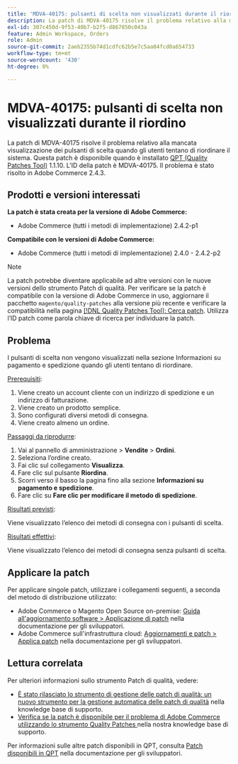 ```yaml
---
title: 'MDVA-40175: pulsanti di scelta non visualizzati durante il riordino'
description: La patch di MDVA-40175 risolve il problema relativo alla mancata visualizzazione dei pulsanti di scelta quando gli utenti tentano di riordinare il sistema. Questa patch è disponibile quando è installato [Quality Patches Tool (QPT)](/help/announcements/adobe-commerce-announcements/magento-quality-patches-released-new-tool-to-self-serve-quality-patches.md) 1.1.10. L'ID della patch è MDVA-40175. Il problema è stato risolto in Adobe Commerce 2.4.3.
exl-id: 307c450d-9f53-40b7-b2f5-d867850c043a
feature: Admin Workspace, Orders
role: Admin
source-git-commit: 2aeb2355b74d1cdfc62b5e7c5aa04fcd0a654733
workflow-type: tm+mt
source-wordcount: '430'
ht-degree: 0%

---
```


# MDVA-40175: pulsanti di scelta non visualizzati durante il riordino

La patch di MDVA-40175 risolve il problema relativo alla mancata visualizzazione dei pulsanti di scelta quando gli utenti tentano di riordinare il sistema. Questa patch è disponibile quando è installato [QPT (Quality Patches Tool)](/help/announcements/adobe-commerce-announcements/magento-quality-patches-released-new-tool-to-self-serve-quality-patches.md) 1.1.10. L&#39;ID della patch è MDVA-40175. Il problema è stato risolto in Adobe Commerce 2.4.3.

## Prodotti e versioni interessati

**La patch è stata creata per la versione di Adobe Commerce:**

* Adobe Commerce (tutti i metodi di implementazione) 2.4.2-p1

**Compatibile con le versioni di Adobe Commerce:**

* Adobe Commerce (tutti i metodi di implementazione) 2.4.0 - 2.4.2-p2

>[!NOTE]
>
>La patch potrebbe diventare applicabile ad altre versioni con le nuove versioni dello strumento Patch di qualità. Per verificare se la patch è compatibile con la versione di Adobe Commerce in uso, aggiornare il pacchetto `magento/quality-patches` alla versione più recente e verificare la compatibilità nella pagina [[!DNL Quality Patches Tool]: Cerca patch](https://experienceleague.adobe.com/tools/commerce-quality-patches/index.html?lang=it). Utilizza l’ID patch come parola chiave di ricerca per individuare la patch.

## Problema

I pulsanti di scelta non vengono visualizzati nella sezione Informazioni su pagamento e spedizione quando gli utenti tentano di riordinare.

<u>Prerequisiti</u>:

1. Viene creato un account cliente con un indirizzo di spedizione e un indirizzo di fatturazione.
1. Viene creato un prodotto semplice.
1. Sono configurati diversi metodi di consegna.
1. Viene creato almeno un ordine.

<u>Passaggi da riprodurre</u>:

1. Vai al pannello di amministrazione > **Vendite** > **Ordini**.
1. Seleziona l’ordine creato.
1. Fai clic sul collegamento **Visualizza**.
1. Fare clic sul pulsante **Riordina**.
1. Scorri verso il basso la pagina fino alla sezione **Informazioni su pagamento e spedizione**.
1. Fare clic su **Fare clic per modificare il metodo di spedizione**.

<u>Risultati previsti</u>:

Viene visualizzato l’elenco dei metodi di consegna con i pulsanti di scelta.

<u>Risultati effettivi</u>:

Viene visualizzato l’elenco dei metodi di consegna senza pulsanti di scelta.

## Applicare la patch

Per applicare singole patch, utilizzare i collegamenti seguenti, a seconda del metodo di distribuzione utilizzato:

* Adobe Commerce o Magento Open Source on-premise: [Guida all&#39;aggiornamento software > Applicazione di patch](https://experienceleague.adobe.com/it/docs/commerce-operations/tools/quality-patches-tool/usage) nella documentazione per gli sviluppatori.
* Adobe Commerce sull&#39;infrastruttura cloud: [Aggiornamenti e patch > Applica patch](https://experienceleague.adobe.com/it/docs/commerce-cloud-service/user-guide/develop/upgrade/apply-patches) nella documentazione per gli sviluppatori.

## Lettura correlata

Per ulteriori informazioni sullo strumento Patch di qualità, vedere:

* [È stato rilasciato lo strumento di gestione delle patch di qualità: un nuovo strumento per la gestione automatica delle patch di qualità](/help/announcements/adobe-commerce-announcements/magento-quality-patches-released-new-tool-to-self-serve-quality-patches.md) nella knowledge base di supporto.
* [Verifica se la patch è disponibile per il problema di Adobe Commerce utilizzando lo strumento Quality Patches ](/help/support-tools/patches-available-in-qpt-tool/check-patch-for-magento-issue-with-magento-quality-patches.md) nella nostra knowledge base di supporto.

Per informazioni sulle altre patch disponibili in QPT, consulta [Patch disponibili in QPT](https://experienceleague.adobe.com/tools/commerce-quality-patches/index.html?lang=it) nella documentazione per gli sviluppatori.
